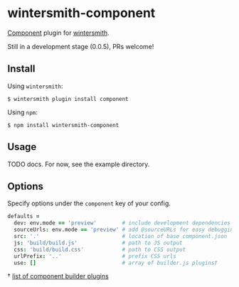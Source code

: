 # wintersmith-component

[Component][1] plugin for [wintersmith][2].

Still in a development stage (0.0.5), PRs welcome!


## Install

Using `wintersmith`:

```
$ wintersmith plugin install component
```

Using `npm`:

```
$ npm install wintersmith-component
```

## Usage

TODO docs. For now, see the example directory.

## Options

Specify options under the `component` key of your config.

```coffeescript
defaults =
  dev: env.mode == 'preview'        # include development dependencies
  sourceUrls: env.mode == 'preview' # add @sourceURLs for easy debugging
  src: '.'                          # location of base component.json
  js: 'build/build.js'              # path to JS output
  css: 'build/build.css'            # path to CSS output
  urlPrefix: '..'                   # prefix CSS urls
  use: []                           # array of builder.js plugins†
```

† [list of component builder plugins][3]

[1]:https://github.com/component/component
[2]:https://github.com/jnordberg/wintersmith
[3]:https://github.com/component/component/wiki/Plugins
